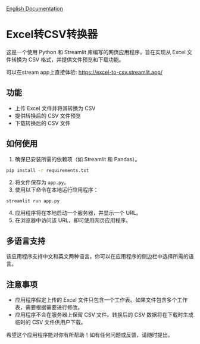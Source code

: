 [English Documentation](./README_EN.md)

# Excel转CSV转换器

这是一个使用 Python 和 Streamlit 库编写的网页应用程序，旨在实现从 Excel 文件转换为 CSV 格式，并提供文件预览和下载功能。

可以在stream app上直接体验: https://excel-to-csv.streamlit.app/

## 功能

- 上传 Excel 文件并将其转换为 CSV
- 提供转换后的 CSV 文件预览
- 下载转换后的 CSV 文件

## 如何使用

1. 确保已安装所需的依赖项（如 Streamlit 和 Pandas）。

```bash
pip install -r requirements.txt
```

2. 将文件保存为 `app.py`。
3. 使用以下命令在本地运行应用程序：

```shell
streamlit run app.py
```

4. 应用程序将在本地启动一个服务器，并显示一个 URL。
5. 在浏览器中访问该 URL，即可使用网页应用程序。

## 多语言支持

该应用程序支持中文和英文两种语言。你可以在应用程序的侧边栏中选择所需的语言。

## 注意事项

- 应用程序假定上传的 Excel 文件只包含一个工作表。如果文件包含多个工作表，需要根据需要进行修改。
- 应用程序不会在服务器上保留 CSV 文件。转换后的 CSV 数据将在下载时生成临时的 CSV 文件供用户下载。

希望这个应用程序能对你有所帮助！如有任何问题或反馈，请随时提出。
